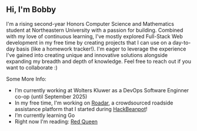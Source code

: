 ## Hi, I'm Bobby

I'm a rising second-year Honors Computer Science and Mathematics student at Northeastern University with a passion for building. Combined with my love of continuous learning, I've mostly explored Full-Stack Web development in my free time by creating projects that I can use on a day-to-day basis (like a homework tracker!). I'm eager to leverage the experience I've gained into creating unique and innovative solutions alongside expanding my breadth and depth of knowledge. Feel free to reach out if you want to collaborate :)


Some More Info:
- I’m currently working at Wolters Kluwer as a DevOps Software Enginner co-op (until September 2025)
- In my free time, I'm working on [Roadar](https://github.com/abhikaboy/roadar), a crowdsourced roadside assistance platform that I started during [HackBeanpot](https://hackbeanpot.com/)!
- I’m currently learning Go 
- Right now I'm reading: [Red Queen]([https://innerexcellence.com/](https://www.goodreads.com/book/show/22328546-red-queen#CommunityReviews))



